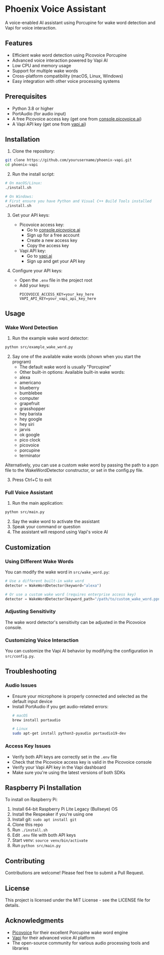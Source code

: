 # Phoenix Voice Assistant

A voice-enabled AI assistant using Porcupine for wake word detection and Vapi for voice interaction.

## Features

- Efficient wake word detection using Picovoice Porcupine
- Advanced voice interaction powered by Vapi AI
- Low CPU and memory usage
- Support for multiple wake words
- Cross-platform compatibility (macOS, Linux, Windows)
- Easy integration with other voice processing systems

## Prerequisites

- Python 3.8 or higher
- PortAudio (for audio input)
- A free Picovoice access key (get one from [console.picovoice.ai](https://console.picovoice.ai))
- A Vapi API key (get one from [vapi.ai](https://vapi.ai))

## Installation

1. Clone the repository:
```bash
git clone https://github.com/yourusername/phoenix-vapi.git
cd phoenix-vapi
```

2. Run the install script:
```bash
# On macOS/Linux:
./install.sh

# On Windows:
# First ensure you have Python and Visual C++ Build Tools installed
./install.sh
```

3. Get your API keys:
   - Picovoice access key:
     - Go to [console.picovoice.ai](https://console.picovoice.ai)
     - Sign up for a free account
     - Create a new access key
     - Copy the access key
   - Vapi API key:
     - Go to [vapi.ai](https://vapi.ai)
     - Sign up and get your API key

4. Configure your API keys:
   - Open the `.env` file in the project root
   - Add your keys:
     ```
     PICOVOICE_ACCESS_KEY=your_key_here
     VAPI_API_KEY=your_vapi_api_key_here
     ```

## Usage

### Wake Word Detection

1. Run the example wake word detector:
```bash
python src/example_wake_word.py
```

2. Say one of the available wake words (shown when you start the program)
   - The default wake word is usually "Porcupine"
   - Other built-in options:
   Available built-in wake words:
    - alexa
    - americano
    - blueberry
    - bumblebee
    - computer
    - grapefruit
    - grasshopper
    - hey barista
    - hey google
    - hey siri
    - jarvis
    - ok google
    - pico clock
    - picovoice
    - porcupine
    - terminator

Alternatively, you can use a custom wake word by passing the path to a ppn file to the WakeWordDetector constructor, or set in the config.py file.

3. Press Ctrl+C to exit

### Full Voice Assistant

1. Run the main application:
```bash
python src/main.py
```

2. Say the wake word to activate the assistant
3. Speak your command or question
4. The assistant will respond using Vapi's voice AI

## Customization

### Using Different Wake Words

You can modify the wake word in `src/wake_word.py`:

```python
# Use a different built-in wake word
detector = WakeWordDetector(keyword="alexa")

# Or use a custom wake word (requires enterprise access key)
detector = WakeWordDetector(keyword_path="/path/to/custom_wake_word.ppn")
```

### Adjusting Sensitivity

The wake word detector's sensitivity can be adjusted in the Picovoice console.

### Customizing Voice Interaction

You can customize the Vapi AI behavior by modifying the configuration in `src/config.py`.

## Troubleshooting

### Audio Issues
- Ensure your microphone is properly connected and selected as the default input device
- Install PortAudio if you get audio-related errors:
  ```bash
  # macOS
  brew install portaudio

  # Linux
  sudo apt-get install python3-pyaudio portaudio19-dev
  ```

### Access Key Issues
- Verify both API keys are correctly set in the `.env` file
- Check that the Picovoice access key is valid in the Picovoice console
- Verify your Vapi API key in the Vapi dashboard
- Make sure you're using the latest versions of both SDKs

## Raspberry Pi Installation

To install on Raspberry Pi:
1. Install 64-bit Raspberry Pi Lite Legacy (Bullseye) OS
2. Install the Respeaker if you're using one
3. Install git: `sudo apt install git`
4. Clone this repo
5. Run `./install.sh`
6. Edit `.env` file with both API keys
7. Start venv: `source venv/bin/activate`
8. Run `python src/main.py`

## Contributing

Contributions are welcome! Please feel free to submit a Pull Request.

## License

This project is licensed under the MIT License - see the LICENSE file for details.

## Acknowledgments

- [Picovoice](https://picovoice.ai) for their excellent Porcupine wake word engine
- [Vapi](https://vapi.ai) for their advanced voice AI platform
- The open-source community for various audio processing tools and libraries